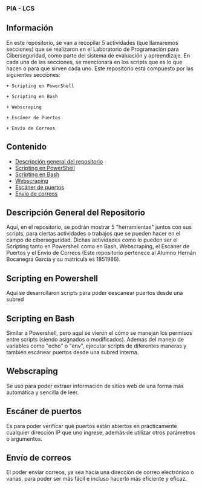 ### PIA - LCS
## Información
En este repositorio, se van a recopilar 5 actividades (que llamaremos secciones) que se realizaron en el Laboratorio de Programación para Ciberseguridad, como parte del sistema de evaluación y apreendizaje. En cada una de las secciones, se mencionará en los scripts que es lo que hacen o para que sirven cada uno. Este repositorio está compuesto por las siguientes secciones:
    
    + Scripting en PowerShell

    + Scripting en Bash

    + Webscraping

    + Escáner de Puertos

    + Envío de Correos 

## Contenido

- [Descripción general del repositorio](#descripción-general-del-repositorio)
- [Scripting en PowerShell](#scripting-en-powershell)
- [Scripting en Bash](#scripting-en-bash)
- [Webscraping](#webscraping)
- [Escáner de puertos](#escáner-de-puertos)
- [Envío de correos](#envío-de-correos)

## Descripción General del Repositorio
Aquí, en el repositorio, se podrán mostrar 5 "herramientas" juntos con sus scripts, para ciertas actividades o trabajos que se pueden hacer en el campo de ciberseguridad. Dichas actividades como lo pueden ser el Scripting tanto en Powershell como en Bash, Webscraping, el Escáner de Puertos y el Envío de Correos (Este repositorio pertenece al Alumno Hernán Bocanegra García y su matrícula es 1851986).

## Scripting en Powershell
Aquí se desarrollaron scripts para poder eescanear puertos desde una subred

## Scripting en Bash
Similar a Powershell, pero aquí se vieron el cómo se manejan los permisos entre scripts (siendo asignados o modificados). Además del manejo de variables como "echo" o "env", ejecutar scripts de diferentes maneras y también escánear puertos desde una subred interna.

## Webscraping
Se usó para poder extraer información de sitios web de una forma más automática y sencilla de leer.

## Escáner de puertos
Es para poder verificar qué puertos están abiertos en prácticamente cualquier dirección IP que uno ingrese, además de utilizar otros parámetros o argumentos.

## Envío de correos
El poder envíar correos, ya sea hacía una dirección de correo electrónico o varias, para poder ser más fácil e incluso hacerlo más eficiente y eficaz.

